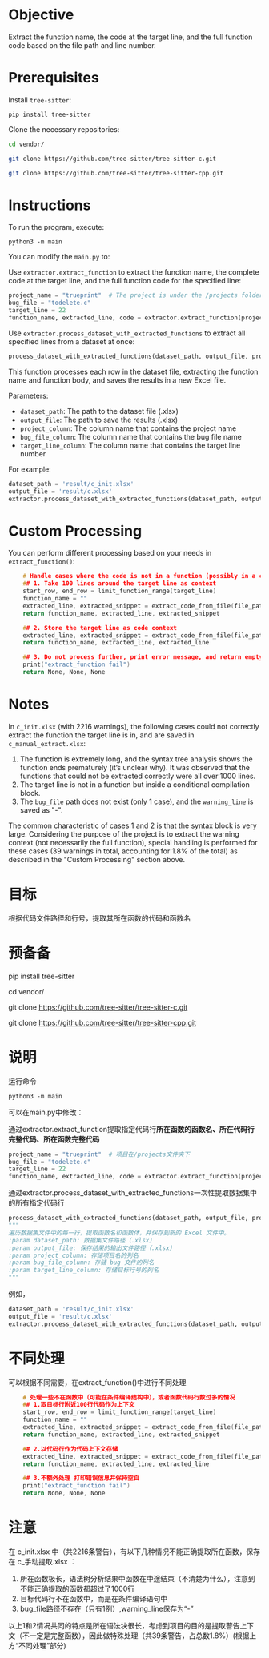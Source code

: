 # Objective
Extract the function name, the code at the target line, and the full function code based on the file path and line number.

# Prerequisites
Install `tree-sitter`:

```
pip install tree-sitter
```

Clone the necessary repositories:

```bash
cd vendor/

git clone https://github.com/tree-sitter/tree-sitter-c.git

git clone https://github.com/tree-sitter/tree-sitter-cpp.git
```

# Instructions
To run the program, execute:

```
python3 -m main
```

You can modify the `main.py` to:

Use `extractor.extract_function` to extract the function name, the complete code at the target line, and the full function code for the specified line:

```python
project_name = "trueprint"  # The project is under the /projects folder
bug_file = "todelete.c"
target_line = 22
function_name, extracted_line, code = extractor.extract_function(project_name, bug_file, target_line)
```

Use `extractor.process_dataset_with_extracted_functions` to extract all specified lines from a dataset at once:

```python
process_dataset_with_extracted_functions(dataset_path, output_file, project_column='Project', bug_file_column='Bug File', target_line_column='Location')
```

This function processes each row in the dataset file, extracting the function name and function body, and saves the results in a new Excel file.

Parameters:
- `dataset_path`: The path to the dataset file (.xlsx)
- `output_file`: The path to save the results (.xlsx)
- `project_column`: The column name that contains the project name
- `bug_file_column`: The column name that contains the bug file name
- `target_line_column`: The column name that contains the target line number

For example:

```python
dataset_path = 'result/c_init.xlsx' 
output_file = 'result/c.xlsx' 
extractor.process_dataset_with_extracted_functions(dataset_path, output_file)
```

# Custom Processing
You can perform different processing based on your needs in `extract_function()`:

```c
    # Handle cases where the code is not in a function (possibly in a conditional compilation structure) or the function has too many lines.
    ## 1. Take 100 lines around the target line as context
    start_row, end_row = limit_function_range(target_line)
    function_name = ""
    extracted_line, extracted_snippet = extract_code_from_file(file_path, target_line, start_row, end_row)
    return function_name, extracted_line, extracted_snippet
```

```c
    ## 2. Store the target line as code context
    extracted_line, extracted_snippet = extract_code_from_file(file_path, target_line, target_line-1, target_line-1)
    return function_name, extracted_line, extracted_line
```

```c
    ## 3. Do not process further, print error message, and return empty values
    print("extract_function fail")
    return None, None, None
```

# Notes
In `c_init.xlsx` (with 2216 warnings), the following cases could not correctly extract the function the target line is in, and are saved in `c_manual_extract.xlsx`:

1. The function is extremely long, and the syntax tree analysis shows the function ends prematurely (it’s unclear why). It was observed that the functions that could not be extracted correctly were all over 1000 lines.
2. The target line is not in a function but inside a conditional compilation block.
3. The `bug_file` path does not exist (only 1 case), and the `warning_line` is saved as "-".

The common characteristic of cases 1 and 2 is that the syntax block is very large. Considering the purpose of the project is to extract the warning context (not necessarily the full function), special handling is performed for these cases (39 warnings in total, accounting for 1.8% of the total) as described in the "Custom Processing" section above.


# 目标
根据代码文件路径和行号，提取其所在函数的代码和函数名

# 预备备
pip install tree-sitter

cd vendor/

git clone https://github.com/tree-sitter/tree-sitter-c.git

git clone https://github.com/tree-sitter/tree-sitter-cpp.git

# 说明
运行命令
```
python3 -m main
```
可以在main.py中修改：

通过extractor.extract_function提取指定代码行**所在函数的函数名、所在代码行完整代码、所在函数完整代码**
```python
project_name = "trueprint"  # 项目在/projects文件夹下
bug_file = "todelete.c"
target_line = 22
function_name, extracted_line, code = extractor.extract_function(project_name, bug_file, target_line)
```
通过extractor.process_dataset_with_extracted_functions一次性提取数据集中的所有指定代码行
```python
process_dataset_with_extracted_functions(dataset_path, output_file, project_column='Project', bug_file_column='Bug File', target_line_column='Location')
"""
遍历数据集文件中的每一行，提取函数名和函数体，并保存到新的 Excel 文件中。
:param dataset_path: 数据集文件路径（.xlsx）
:param output_file: 保存结果的输出文件路径（.xlsx）
:param project_column: 存储项目名的列名
:param bug_file_column: 存储 bug 文件的列名
:param target_line_column: 存储目标行号的列名
"""
```
例如，
```python
dataset_path = 'result/c_init.xlsx' 
output_file = 'result/c.xlsx' 
extractor.process_dataset_with_extracted_functions(dataset_path, output_file)
```

# 不同处理
可以根据不同需要，在extract_function()中进行不同处理
```c
    # 处理一些不在函数中（可能在条件编译结构中），或者函数代码行数过多的情况
    ## 1.取目标行附近100行代码作为上下文
    start_row, end_row = limit_function_range(target_line)
    function_name = ""
    extracted_line, extracted_snippet = extract_code_from_file(file_path, target_line, start_row, end_row)
    return function_name, extracted_line, extracted_snippet
```
```c
    ## 2.以代码行作为代码上下文存储
    extracted_line, extracted_snippet = extract_code_from_file(file_path, target_line, target_line-1, target_line-1)
    return function_name, extracted_line, extracted_line
```
```c
    ## 3.不额外处理 打印错误信息并保持空白
    print("extract_function fail")
    return None, None, None
```


# 注意
在 c_init.xlsx 中（共2216条警告），有以下几种情况不能正确提取所在函数，保存在 c_手动提取.xlsx ：
1. 所在函数极长，语法树分析结果中函数在中途结束（不清楚为什么），注意到不能正确提取的函数都超过了1000行
2. 目标代码行不在函数中，而是在条件编译语句中
3. bug_file路径不存在（只有1例）,warning_line保存为“-”

以上1和2情况共同的特点是所在语法块很长，考虑到项目的目的是提取警告上下文（不一定是完整函数），因此做特殊处理（共39条警告，占总数1.8%）(根据上方“不同处理”部分)